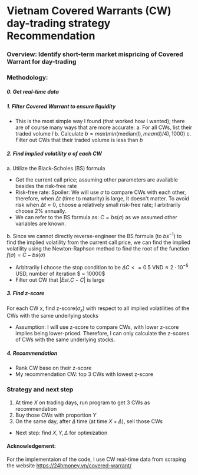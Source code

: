# Vietnam Covered Warrants (CW) day-trading strategy Recommendation

### Overview: Identify short-term market mispricing of Covered Warrant for day-trading

### Methodology:
##### 0. Get real-time data
##### 1. Filter Covered Warrant to ensure liquidity
* This is the most simple way I found (that worked how I wanted); there are of course many ways that are more accurate:
a. For all CWs, list their traded volume $l$
b. Calculate $b = max(min(\text{median(l)}, mean(l)/4), 1000)$
c. Filter out CWs that their traded volume is less than $b$
##### 2. Find implied volatility $\sigma$ of each CW
a. Utilize the Black-Scholes (BS) formula
* Get the current call price; assuming other parameters are available besides the risk-free rate
* Risk-free rate: Spoiler: We will use $\sigma$ to compare CWs with each other, therefore, when $\Delta t$ (time to maturity) is large, it doesn't matter. To avoid risk when $\Delta t \approx 0$, choose a relatively small risk-free rate; I arbitrarily choose $2\%$ annually.
* We can refer to the BS formula as: $C = bs(\sigma)$ as we assumed other variables are known.

b. Since we cannot directly reverse-engineer the BS formula (to $bs^{-1}$) to find the implied volatility from the current call price, we can find the implied volatility using the Newton-Raphson method to find the root of the function $f(\sigma) = C - bs(\sigma)$
* Arbitrarily I choose the stop condition to be $\Delta C <= 0.5 \text{ VND} \approx 2 \cdot 10^{-5} \text{ USD}$, number of iteration $ = 10000$
* Filter out CW that $|Est.C - C|$ is large
##### 3. Find z-score
For each CW x, find z-score($\sigma_{x}$) with respect to all implied volatilities of the CWs with the same underlying stocks
* Assumption: I will use z-score to compare CWs, with lower z-score implies being lower-priced. Therefore, I can only calculate the z-scores of CWs with the same underlying stocks.
##### 4. Recommendation
* Rank CW base on their z-score
* My recommendation CW: top 3 CWs with lowest z-score

### Strategy and next step
1. At time $X$ on trading days, run program to get $3$ CWs as recommendation
2. Buy those CWs with proportion $Y$
3. On the same day, after $\Delta$ time (at time $X + \Delta$), sell those CWs

* Next step: find $X, Y, \Delta$ for optimization

#### Acknowledgement:
For the implementaion of the code, I use CW real-time data from scraping the website https://24hmoney.vn/covered-warrant/
